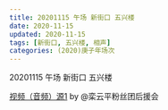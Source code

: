 ```yaml
---
title: 20201115 午场 新街口 五兴楼
date: 2020-11-15
updated: 2020-11-15
tags: [新街口, 五兴楼, 相声] 
categories: (2020)庚子年场次
---
```

20201115 午场 新街口 五兴楼



[视频（音频）源1](https://m.weibo.cn/6574451359/4571632507295158) by @栾云平粉丝团后援会